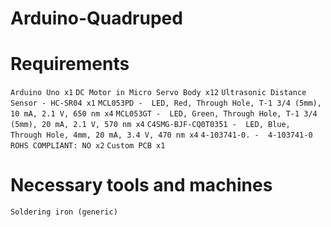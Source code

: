 # Arduino-Quadruped

# Requirements
`Arduino Uno x1`
`DC Motor in Micro Servo Body x12`
`Ultrasonic Distance Sensor - HC-SR04 x1`
`MCL053PD -  LED, Red, Through Hole, T-1 3/4 (5mm), 10 mA, 2.1 V, 650 nm x4`
`MCL053GT -  LED, Green, Through Hole, T-1 3/4 (5mm), 20 mA, 2.1 V, 570 nm x4`
`C4SMG-BJF-CQ0T0351 -  LED, Blue, Through Hole, 4mm, 20 mA, 3.4 V, 470 nm x4`
`4-103741-0. -  4-103741-0 ROHS COMPLIANT: NO x2`
`Custom PCB x1`

# Necessary tools and machines
`Soldering iron (generic)`
